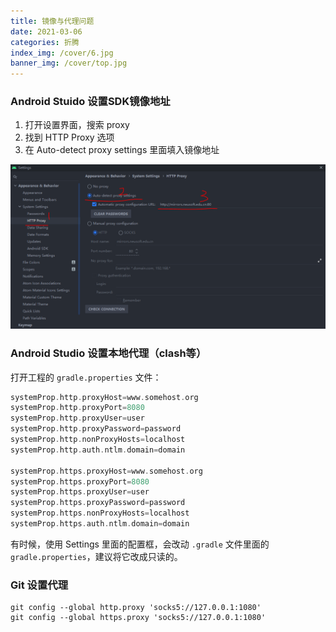 ```yaml
---
title: 镜像与代理问题
date: 2021-03-06
categories: 折腾
index_img: /cover/6.jpg
banner_img: /cover/top.jpg
---
```


### Android Stuido 设置SDK镜像地址

1. 打开设置界面，搜索 proxy
2. 找到 HTTP Proxy 选项
3. 在 Auto-detect proxy settings 里面填入镜像地址

![](https://github.com/aprz512/pic4aprz512/blob/master/Blog/pack/1.png?raw=true)



### Android Studio 设置本地代理（clash等）

打开工程的 `gradle.properties` 文件：

```groovy
systemProp.http.proxyHost=www.somehost.org
systemProp.http.proxyPort=8080
systemProp.http.proxyUser=user
systemProp.http.proxyPassword=password
systemProp.http.nonProxyHosts=localhost
systemProp.http.auth.ntlm.domain=domain

systemProp.https.proxyHost=www.somehost.org
systemProp.https.proxyPort=8080
systemProp.https.proxyUser=user
systemProp.https.proxyPassword=password
systemProp.https.nonProxyHosts=localhost
systemProp.https.auth.ntlm.domain=domain
```

有时候，使用 Settings 里面的配置框，会改动 `.gradle` 文件里面的 `gradle.properties`，建议将它改成只读的。



### Git 设置代理

```
git config --global http.proxy 'socks5://127.0.0.1:1080'
git config --global https.proxy 'socks5://127.0.0.1:1080'
```

